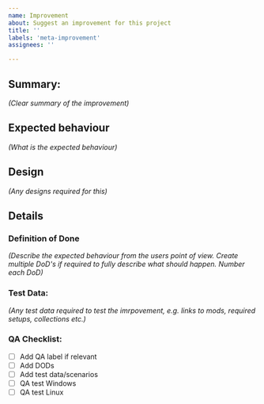 ```yaml
---
name: Improvement
about: Suggest an improvement for this project
title: ''
labels: 'meta-improvement'
assignees: ''

---
```


## Summary:
_(Clear summary of the improvement)_

## Expected behaviour
_(What is the expected behaviour)_

## Design
_(Any designs required for this)_


## Details

### Definition of Done
_(Describe the expected behaviour from the users point of view. Create multiple DoD's if required to fully describe what should happen. Number each DoD)_

### Test Data:
_(Any test data required to test the imrpovement, e.g. links to mods, required setups, collections etc.)_


### QA Checklist:
- [ ] Add QA label if relevant
- [ ] Add DODs
- [ ] Add test data/scenarios
- [ ] QA test Windows
- [ ] QA test Linux